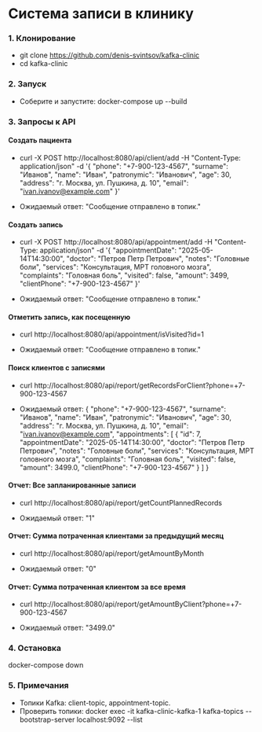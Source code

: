 # Система записи в клинику

### 1. Клонирование

- git clone https://github.com/denis-svintsov/kafka-clinic  
- cd kafka-clinic

### 2. Запуск

- Соберите и запустите:
docker-compose up --build

### 3. Запросы к API

#### Создать пациента

- curl -X POST http://localhost:8080/api/client/add -H "Content-Type: application/json" -d '{
"phone": "+7-900-123-4567",
"surname": "Иванов",
"name": "Иван",
"patronymic": "Иванович",
"age": 30,
"address": "г. Москва, ул. Пушкина, д. 10",
"email": "ivan.ivanov@example.com"
}'

- Ожидаемый ответ:
"Сообщение отправлено в топик."

#### Создать запись

- curl -X POST http://localhost:8080/api/appointment/add -H "Content-Type: application/json" -d '{
  "appointmentDate": "2025-05-14T14:30:00",
  "doctor": "Петров Петр Петрович",
  "notes": "Головные боли",
  "services": "Консультация, МРТ головного мозга",
  "complaints": "Головная боль",
  "visited": false,
  "amount": 3499,
  "clientPhone": "+7-900-123-4567"
}'

- Ожидаемый ответ:
"Сообщение отправлено в топик."

#### Отметить запись, как посещенную

- curl http://localhost:8080/api/appointment/isVisited?id=1

- Ожидаемый ответ:
"Сообщение отправлено в топик."


#### Поиск клиентов с записями

- curl http://localhost:8080/api/report/getRecordsForClient?phone=+7-900-123-4567


- Ожидаемый ответ:
{
    "phone": "+7-900-123-4567",
    "surname": "Иванов",
    "name": "Иван",
    "patronymic": "Иванович",
    "age": 30,
    "address": "г. Москва, ул. Пушкина, д. 10",
    "email": "ivan.ivanov@example.com",
    "appointments": [
        {
            "id": 7,
            "appointmentDate": "2025-05-14T14:30:00",
            "doctor": "Петров Петр Петрович",
            "notes": "Головные боли",
            "services": "Консультация, МРТ головного мозга",
            "complaints": "Головная боль",
            "visited": false,
            "amount": 3499.0,
            "clientPhone": "+7-900-123-4567"
        }
    ]
}


#### Отчет: Все запланированные записи

- curl http://localhost:8080/api/report/getCountPlannedRecords


- Ожидаемый ответ:
"1"


#### Отчет: Сумма потраченная клиентами за предыдущий месяц


- curl http://localhost:8080/api/report/getAmountByMonth


- Ожидаемый ответ:
"0"


#### Отчет: Сумма потраченная клиентом за все время

- curl http://localhost:8080/api/report/getAmountByClient?phone=+7-900-123-4567

- Ожидаемый ответ:
"3499.0"


### 4. Остановка

docker-compose down

### 5. Примечания

- Топики Kafka: client-topic, appointment-topic.
- Проверить топики:
  docker exec -it kafka-clinic-kafka-1 kafka-topics --bootstrap-server localhost:9092 --list
